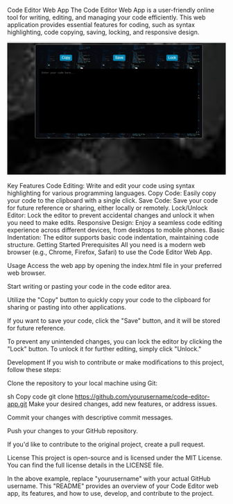 Code Editor Web App
The Code Editor Web App is a user-friendly online tool for writing, editing, and managing your code efficiently. This web application provides essential features for coding, such as syntax highlighting, code copying, saving, locking, and responsive design.

![Alt text](image-1.png)

Key Features
Code Editing: Write and edit your code using syntax highlighting for various programming languages.
Copy Code: Easily copy your code to the clipboard with a single click.
Save Code: Save your code for future reference or sharing, either locally or remotely.
Lock/Unlock Editor: Lock the editor to prevent accidental changes and unlock it when you need to make edits.
Responsive Design: Enjoy a seamless code editing experience across different devices, from desktops to mobile phones.
Basic Indentation: The editor supports basic code indentation, maintaining code structure.
Getting Started
Prerequisites
All you need is a modern web browser (e.g., Chrome, Firefox, Safari) to use the Code Editor Web App.

Usage
Access the web app by opening the index.html file in your preferred web browser.

Start writing or pasting your code in the code editor area.

Utilize the "Copy" button to quickly copy your code to the clipboard for sharing or pasting into other applications.

If you want to save your code, click the "Save" button, and it will be stored for future reference.

To prevent any unintended changes, you can lock the editor by clicking the "Lock" button. To unlock it for further editing, simply click "Unlock."

Development
If you wish to contribute or make modifications to this project, follow these steps:

Clone the repository to your local machine using Git:

sh
Copy code
git clone https://github.com/yourusername/code-editor-app.git
Make your desired changes, add new features, or address issues.

Commit your changes with descriptive commit messages.

Push your changes to your GitHub repository.

If you'd like to contribute to the original project, create a pull request.

License
This project is open-source and is licensed under the MIT License. You can find the full license details in the LICENSE file.

In the above example, replace "yourusername" with your actual GitHub username. This "README" provides an overview of your Code Editor web app, its features, and how to use, develop, and contribute to the project.